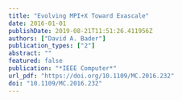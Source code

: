 ```yaml
---
title: "Evolving MPI+X Toward Exascale"
date: 2016-01-01
publishDate: 2019-08-21T11:51:26.411956Z
authors: ["David A. Bader"]
publication_types: ["2"]
abstract: ""
featured: false
publication: "*IEEE Computer*"
url_pdf: "https://doi.org/10.1109/MC.2016.232"
doi: "10.1109/MC.2016.232"
---
```


